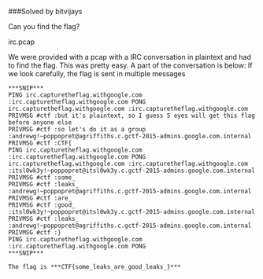 ###Solved by bitvijays

Can you find the flag?


irc.pcap

We were provided with a pcap with a IRC conversation in plaintext and had to find the flag. This was pretty easy.
A part of the conversation is below: If we look carefully, the flag is sent in multiple messages

```
***SNIP***
PING irc.capturetheflag.withgoogle.com
:irc.capturetheflag.withgoogle.com PONG irc.capturetheflag.withgoogle.com :irc.capturetheflag.withgoogle.com
PRIVMSG #ctf :but it's plaintext, so I guess 5 eyes will get this flag before anyone else
PRIVMSG #ctf :so let's do it as a group
:andrewg!~poppopret@agriffiths.c.gctf-2015-admins.google.com.internal PRIVMSG #ctf :CTF{
PING irc.capturetheflag.withgoogle.com
:irc.capturetheflag.withgoogle.com PONG irc.capturetheflag.withgoogle.com :irc.capturetheflag.withgoogle.com
:itsl0wk3y!~poppopret@itsl0wk3y.c.gctf-2015-admins.google.com.internal PRIVMSG #ctf :some_
PRIVMSG #ctf :leaks_
:andrewg!~poppopret@agriffiths.c.gctf-2015-admins.google.com.internal PRIVMSG #ctf :are_
PRIVMSG #ctf :good_
:itsl0wk3y!~poppopret@itsl0wk3y.c.gctf-2015-admins.google.com.internal PRIVMSG #ctf :leaks_
:andrewg!~poppopret@agriffiths.c.gctf-2015-admins.google.com.internal PRIVMSG #ctf :}
PING irc.capturetheflag.withgoogle.com
:irc.capturetheflag.withgoogle.com PONG
***SNIP***

The flag is ***CTF{some_leaks_are_good_leaks_}***
